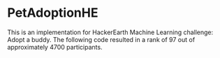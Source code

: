 # PetAdoptionHE
This is an implementation for HackerEarth Machine Learning challenge: Adopt a buddy. The following code resulted in a rank of 97 out of approximately 4700 participants.
